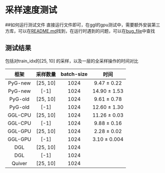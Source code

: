 # 采样速度测试

##如何运行测试文件
直接运行文件即可，在ggl的gpu测试中，需要额外安装第三方库，可以在[README.md](..\..examples\gpu_sage\README.md)找到，在运行时遇到的问题，可以在[bug_file](..\..\examples\gpu_sage\demo\bug_and_some_question.md)中查找



## 测试结果
包括对train_idx的[25, 10] 的采样，以及一层的全采样操作的时间对比

|框架|采样数量|batch-size|时间|
| :---: |:---:|:---:|:---:|
|PyG-new|[25, 10]|1024|9.47 ± 0.22|
|PyG-new|[-1]|1024|14.90 ± 1.53|
|PyG-old|[25, 10]|1024|9.61 ± 0.78|
|PyG-old|[-1]|1024|12.60 ± 1.30|
|GGL-CPU|[25, 10]|1024|11.26 ± 0.03|
|GGL-CPU|[-1]|1024|9.88 ± 0.16|
|GGL-GPU|[25, 10]|1024|2.28 ± 0.02|
|GGL-GPU|[-1]|1024|3.10 ± 0.004|
|DGL|[25, 10]|1024||
|DGL|[-1]|1024||
|Quiver|[25, 10]|1024||

